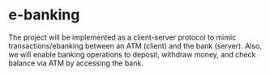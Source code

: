 # e-banking

The project will be implemented as a client-server protocol to mimic transactions/ebanking between an ATM (client) and the bank (server). Also, we will enable banking operations to deposit, withdraw money, and check balance via ATM by accessing the bank.
